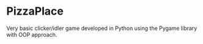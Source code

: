 # PizzaPlace
Very basic clicker/idler game developed in Python using the Pygame library with OOP approach.
